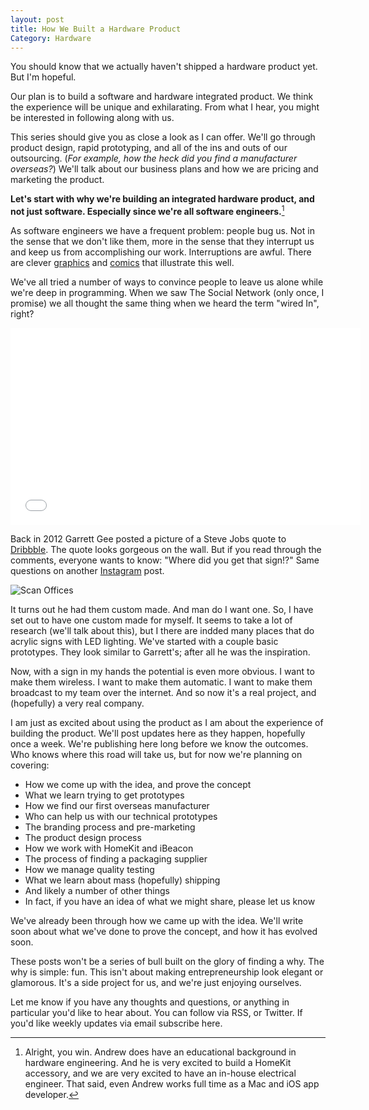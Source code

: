 ```yaml
---
layout: post
title: How We Built a Hardware Product
Category: Hardware
---
```


You should know that we actually haven't shipped a hardware product yet. But I'm hopeful. 

Our plan is to build a software and hardware integrated product. We think the experience will be unique and exhilarating. From what I hear, you might be interested in following along with us.

This series should give you as close a look as I can offer. We'll go through product design, rapid prototyping, and all of the ins and outs of our outsourcing. (*For example, how the heck did you find a manufacturer overseas?*) We'll talk about our business plans and how we are pricing and marketing the product.

**Let's start with why we're building an integrated hardware product, and not just software. Especially since we're all software engineers.**[^1]

As software engineers we have a frequent problem: people bug us. Not in the sense that we don't like them, more in the sense that they interrupt us and keep us from accomplishing our work. Interruptions are awful. There are clever [graphics](http://thefuturebuzz.com/wp-content/uploads/2013/03/sAdZ63y.jpg) and [comics](http://heeris.id.au/2013/this-is-why-you-shouldnt-interrupt-a-programmer/) that illustrate this well.

We've all tried a number of ways to convince people to leave us alone while we're deep in programming. When we saw The Social Network (only once, I promise) we all thought the same thing when we heard the term "wired In", right? 

<div class="video-container">
<iframe width="560" height="315" src="//www.youtube.com/embed/4c0lk-LtLI0" frameborder="0" allowfullscreen></iframe>
</div>

Back in 2012 Garrett Gee posted a picture of a Steve Jobs quote to [Dribbble](https://dribbble.com/shots/593748-Steve-Jobs-Quote-Workspace). The quote looks gorgeous on the wall. But if you read through the comments, everyone wants to know: "Where did you get that sign!?" Same questions on another [Instagram](http://instagram.com/p/cutRz/) post. 

![Scan Offices](https://d13yacurqjgara.cloudfront.net/users/17968/screenshots/593748/steve_jobs_quote_garrett_g.png)

It turns out he had them custom made. And man do I want one. So, I have set out to have one custom made for myself. It seems to take a lot of research (we'll talk about this), but I there are indded many places that do acrylic signs with LED lighting. We've started with a couple basic prototypes. They look similar to Garrett's; after all he was the inspiration.

Now, with a sign in my hands the potential is even more obvious. I want to make them wireless. I want to make them automatic. I want to make them broadcast to my team over the internet. And so now it's a real project, and (hopefully) a very real company.

I am just as excited about using the product as I am about the experience of building the product. We'll post updates here as they happen, hopefully once a week. We're publishing here long before we know the outcomes. Who knows where this road will take us, but for now we're planning on covering:

* How we come up with the idea, and prove the concept
* What we learn trying to get prototypes
* How we find our first overseas manufacturer 
* Who can help us with our technical prototypes
* The branding process and pre-marketing
* The product design process
* How we work with HomeKit and iBeacon
* The process of finding a packaging supplier
* How we manage quality testing
* What we learn about mass (hopefully) shipping 
* And likely a number of other things	
* In fact, if you have an idea of what we might share, please let us know

We've already been through how we came up with the idea. We'll write soon about what we've done to prove the concept, and how it has evolved soon. 

These posts won't be a series of bull built on the glory of finding a why. The why is simple: fun. This isn't about making entrepreneurship look elegant or glamorous. It's a side project for us, and we're just enjoying ourselves.

Let me know if you have any thoughts and questions, or anything in particular you'd like to hear about. You can follow via RSS, or Twitter. If you'd like weekly updates via email subscribe here.

[^1]: Alright, you win. Andrew does have an educational background in hardware engineering. And he is very excited to build a HomeKit accessory, and we are very excited to have an in-house electrical engineer. That said, even Andrew works full time as a Mac and iOS app developer.